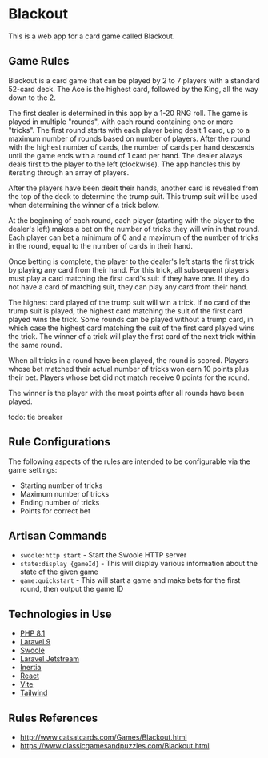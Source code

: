 # Blackout

This is a web app for a card game called Blackout.

## Game Rules

Blackout is a card game that can be played by 2 to 7 players with a standard 52-card deck. 
The Ace is the highest card, followed by the King, all the way down to the 2.

The first dealer is determined in this app by a 1-20 RNG roll. The game is played in multiple "rounds", with each round containing one or more "tricks".
The first round starts with each player being dealt 1 card, up to a maximum number of rounds based on number of players.
After the round with the highest number of cards, the number of cards per hand descends until the game ends with a round of 1 card per hand.
The dealer always deals first to the player to the left (clockwise). The app handles this by iterating through an array of players.

After the players have been dealt their hands, another card is revealed from the top of the deck to determine the trump suit.
This trump suit will be used when determining the winner of a trick below.

At the beginning of each round, each player (starting with the player to the dealer's left) makes a bet on the number of tricks they will win in that round.
Each player can bet a minimum of 0 and a maximum of the number of tricks in the round, equal to the number of cards in their hand.

Once betting is complete, the player to the dealer's left starts the first trick by playing any card from their hand.
For this trick, all subsequent players must play a card matching the first card's suit if they have one. 
If they do not have a card of matching suit, they can play any card from their hand.

The highest card played of the trump suit will win a trick. If no card of the trump suit is played, the highest card matching the suit of the first card played wins the trick.
Some rounds can be played without a trump card, in which case the highest card matching the suit of the first card played wins the trick.
The winner of a trick will play the first card of the next trick within the same round.

When all tricks in a round have been played, the round is scored. Players whose bet matched their actual number of tricks won earn 10 points plus their bet.
Players whose bet did not match receive 0 points for the round.

The winner is the player with the most points after all rounds have been played.

todo: tie breaker

## Rule Configurations

The following aspects of the rules are intended to be configurable via the game settings:
* Starting number of tricks
* Maximum number of tricks
* Ending number of tricks
* Points for correct bet

## Artisan Commands
* `swoole:http start` - Start the Swoole HTTP server
* `state:display {gameId}` - This will display various information about the state of the given game
* `game:quickstart` - This will start a game and make bets for the first round, then output the game ID

## Technologies in Use
* [PHP 8.1](https://www.php.net/)
* [Laravel 9](https://laravel.com/)
* [Swoole](https://www.swoole.com/)
* [Laravel Jetstream](https://jetstream.laravel.com/)
* [Inertia](https://inertiajs.com/)
* [React](https://reactjs.org/)
* [Vite](https://vitejs.dev/)
* [Tailwind](https://tailwindcss.com/)

## Rules References
* http://www.catsatcards.com/Games/Blackout.html
* https://www.classicgamesandpuzzles.com/Blackout.html
